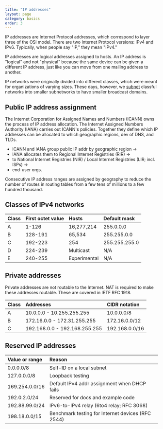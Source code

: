 ```yaml
---
title: "IP addresses"
layout: page
category: basics
order: 3
---
```


IP addresses are Internet Protocol addresses, which correspond to layer three of the OSI model. There are two Internet Protocol versions: IPv4 and IPv6. Typically, when people say "IP," they mean "IPv4."

IP addresses are logical addresses assigned to hosts. An IP address is "logical" and not "physical" because the same device can be given a different IP address, just like you can move from one mailing address to another.

IP networks were originally divided into different classes, which were meant for organizations of varying sizes. These days, however, we [subnet](/subnetting) classful networks into smaller subnetworks to have smaller broadcast domains.

## Public IP address assignment
The Internet Corporation for Assigned Names and Numbers (ICANN) owns the process of IP address allocation. The Internet Assigned Numbers Authority (IANA) carries out ICANN's policies. Together they define which IP addresses can be allocated to which geographic regions, dev of DNS, and TLDs.

* ICANN and IANA group public IP addr by geographic region ->
* IANA allocates them to Regional Internet Registries (RIR) ->
* to National Internet Registries (NIR) / Local Internet Registries (LIR; incl. ISPs) ->
* end-user orgs.

Consecutive IP address ranges are assigned by geography to reduce the number of routes in routing tables from a few tens of millions to a few hundred thousand.


## Classes of IPv4 networks

| Class | First octet value | Hosts | Default mask |
|:--- |:--- |:--- |:--- |
| A | 1-126 | 16,277,214 | 255.0.0.0 |
| B | 128-191 | 65,534 | 255.255.0.0 |
| C | 192-223 | 254 | 255.255.255.0 |
| D | 224-239 | Multicast | N/A |
| E | 240-255 | Experimental | N/A |

## Private addresses
Private addresses are not routable to the Internet. NAT is required to make these addresses routable. These are covered in IETF RFC 1918.

| Class | Addresses | CIDR notation |
|:--- | :--- | :--- |
| A | 10.0.0.0 - 10.255.255.255 | 10.0.0.0/8 |
| B | 172.16.0.0 - 172.31.255.255 | 172.16.0.0/12 |
| C | 192.168.0.0 - 192.168.255.255 | 192.168.0.0/16 |

## Reserved IP addresses

| Value or range | Reason |
| :--- | :--- |
| 0.0.0.0/8 | Self-ID on a local subnet |
| 127.0.0.0/8 | Loopback testing |
| 169.254.0.0/16 | Default IPv4 addr assignment when DHCP fails |
| 192.0.2.0/24 | Reserved for docs and example code |
| 192.88.99.0/24 | IPv6-to-IPv4 relay (6to4 relay; RFC 3068) |
| 198.18.0.0/15 | Benchmark testing for Internet devices (RFC 2544) |
